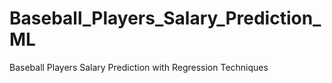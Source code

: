 # Baseball_Players_Salary_Prediction_ML
Baseball Players Salary Prediction with Regression Techniques
